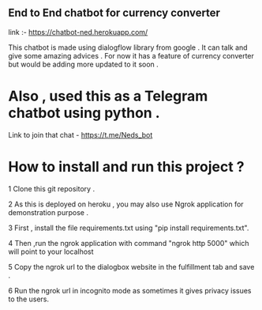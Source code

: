 ## End to End chatbot for currency converter 


link :- https://chatbot-ned.herokuapp.com/

This chatbot is made using dialogflow library from google . It can talk and give some amazing advices . For now it has a feature of currency converter but would be adding more updated to it soon . 

# Also , used this as a Telegram chatbot  using python . 

Link to join that chat - https://t.me/Neds_bot


# How to install and run this project ?

1 Clone this git repository .

2 As this is deployed on heroku , you may also use Ngrok application for demonstration purpose . 

3 First , install the file requirements.txt using "pip install requirements.txt".

4 Then ,run the ngrok application with command "ngrok http 5000" which will point to your localhost

5 Copy the ngrok url to the dialogbox website in the fulfillment tab and save .

6 Run the ngrok url in incognito mode as sometimes it gives privacy issues to the users.



